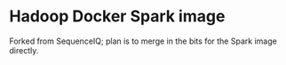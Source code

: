 # Hadoop Docker Spark image

Forked from SequenceIQ; plan is to merge in the bits for the Spark image directly.
